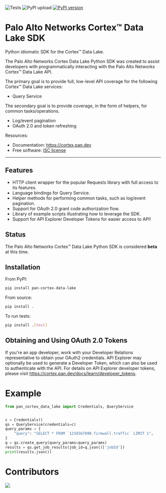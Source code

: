 ![Tests](https://github.com/PaloAltoNetworks/pan-cortex-data-lake-python/workflows/Tests/badge.svg) ![PyPI upload](https://github.com/PaloAltoNetworks/pan-cortex-data-lake-python/workflows/PyPI%20upload/badge.svg?branch=master) [![PyPI version](https://badge.fury.io/py/pan-cortex-data-lake.svg)](https://badge.fury.io/py/pan-cortex-data-lake)

# Palo Alto Networks Cortex™ Data Lake SDK

Python idiomatic SDK for the Cortex™ Data Lake.

The Palo Alto Networks Cortex Data Lake Python SDK was created to assist
developers with programmatically interacting with the Palo Alto Networks
Cortex™ Data Lake API.

The primary goal is to provide full, low-level API coverage for the
following Cortex™ Data Lake services:

-   Query Service

The secondary goal is to provide coverage, in the form of helpers, for
common tasks/operations.

-   Log/event pagination
-   OAuth 2.0 and token refreshing

Resources:

-   Documentation: <https://cortex.pan.dev>
-   Free software: [ISC license](https://choosealicense.com/licenses/isc/)

---

## Features

-   HTTP client wrapper for the popular Requests library with full access to its features.
-   Language bindings for Query Service.
-   Helper methods for performing common tasks, such as log/event pagination.
-   Support for OAuth 2.0 grant code authorization flow.
-   Library of example scripts illustrating how to leverage the SDK.
-   Support for API Explorer Developer Tokens for easier access to API!

## Status

The Palo Alto Networks Cortex™ Data Lake Python SDK is considered **beta** at this time.

## Installation

From PyPI:

```bash
pip install pan-cortex-data-lake
```

From source:

```bash
pip install .
```

To run tests:

```bash
pip install .[test]
```

## Obtaining and Using OAuth 2.0 Tokens

If you're an app developer, work with your Developer Relations representative to obtain your OAuth2 credentials. API Explorer may optionally be used to generate a Developer Token, which can also be used to authenticate with the API. For details on API Explorer developer tokens, please visit <https://cortex.pan.dev/docs/learn/developer_tokens>.

# Example

```python
from pan_cortex_data_lake import Credentials, QueryService


c = Credentials()
qs = QueryService(credentials=c)
query_params = {
    "query": "SELECT * FROM `1234567890.firewall.traffic` LIMIT 1",
}
q = qs.create_query(query_params=query_params)
results = qs.get_job_results(job_id=q.json()['jobId'])
print(results.json())
```

# Contributors

<a href="https://github.com/PaloAltoNetworks/pan-cortex-data-lake-python/graphs/contributors">
  <img src="https://contrib.rocks/image?repo=PaloAltoNetworks/pan-cortex-data-lake-python" />
</a>
